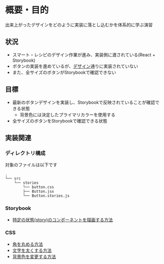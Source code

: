 # 概要・目的
出来上がったデザインをどのように実装に落とし込むかを体系的に学ぶ演習

## 状況
- スマート・レシピのデザイン作業が進み、実装側に渡されている(React + Storybook)
- ボタンの実装を進めているが、[デザイン](https://www.figma.com/file/ZIBg5VlYnRXdB4N03l4a39/Material-3-Design-Kit-(Community)?type=design&node-id=53923-27460&mode=design&t=81nSCMknLsgtQscM-4)通りに実装されていない
- また、全サイズのボタンがStorybookで確認できない

## 目標
- 最新のボタンデザインを実装し、Storybookで反映されていることが確認できる状態
    - 背景色には決定したプライマリカラーを使用する
- 全サイズのボタンをStorybookで確認できる状態

## 実装関連

### ディレクトリ構成

対象のファイルは以下です

```
.
└── src
    └── stories
        └── button.css
        ├── Button.jsx
        └── Button.stories.js
```

### Storybook

- [特定の状態(story)のコンポーネントを描画する方法](https://qiita.com/masakinihirota/items/ac552b8b492d2b962818#storybook%E3%81%A7%E6%9C%80%E5%B0%8F%E9%99%90%E3%81%AE%E3%82%B3%E3%83%B3%E3%83%9D%E3%83%BC%E3%83%8D%E3%83%B3%E3%83%88%E3%82%92%E4%BD%9C%E3%82%8B)

### CSS

- [角を丸める方法](https://developer.mozilla.org/ja/docs/Web/CSS/border-radius)
- [文字を太くする方法](https://developer.mozilla.org/ja/docs/Web/CSS/@font-face/font-weight)
- [背景色を変更する方法](https://developer.mozilla.org/ja/docs/Web/CSS/background-color)


